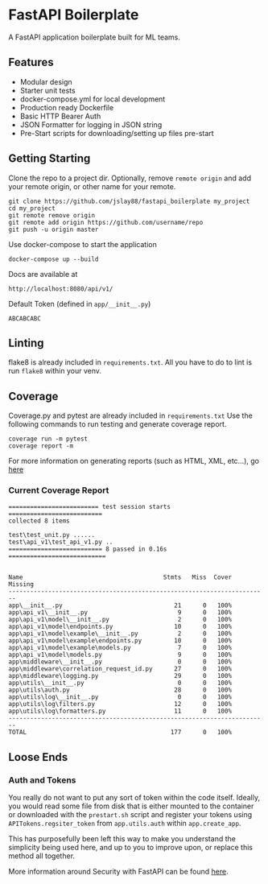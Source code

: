 # FastAPI Boilerplate
A FastAPI application boilerplate built for ML teams.

## Features
* Modular design
* Starter unit tests
* docker-compose.yml for local development
* Production ready Dockerfile
* Basic HTTP Bearer Auth
* JSON Formatter for logging in JSON string
* Pre-Start scripts for downloading/setting up files pre-start


## Getting Starting
Clone the repo to a project dir.
Optionally, remove `remote origin` and add your remote origin, or other name for your remote.

    git clone https://github.com/jslay88/fastapi_boilerplate my_project
    cd my_project
    git remote remove origin
    git remote add origin https://github.com/username/repo
    git push -u origin master
    
Use docker-compose to start the application

    docker-compose up --build
    
Docs are available at
    
    http://localhost:8080/api/v1/
    
Default Token (defined in `app/__init__.py`)

    ABCABCABC

## Linting
flake8 is already included in `requirements.txt`.
All you have to do to lint is run `flake8` within your venv.

## Coverage
Coverage.py and pytest are already included in `requirements.txt`
Use the following commands to run testing and generate coverage report.

    coverage run -m pytest
    coverage report -m

For more information on generating reports (such as HTML, XML, etc...), go
[here](https://coverage.readthedocs.io/en/coverage-5.2/cmd.html#reporting)

### Current Coverage Report
    ========================= test session starts ==========================
    collected 8 items                                                                                                                               
    
    test\test_unit.py ......
    test\api_v1\test_api_v1.py ..
    ========================== 8 passed in 0.16s ===========================


    Name                                       Stmts   Miss  Cover   Missing
    ------------------------------------------------------------------------
    app\__init__.py                               21      0   100%
    app\api_v1\__init__.py                         9      0   100%
    app\api_v1\model\__init__.py                   2      0   100%
    app\api_v1\model\endpoints.py                 10      0   100%
    app\api_v1\model\example\__init__.py           2      0   100%
    app\api_v1\model\example\endpoints.py         10      0   100%
    app\api_v1\model\example\models.py             7      0   100%
    app\api_v1\model\models.py                     9      0   100%
    app\middleware\__init__.py                     0      0   100%
    app\middleware\correlation_request_id.py      27      0   100%
    app\middleware\logging.py                     29      0   100%
    app\utils\__init__.py                          0      0   100%
    app\utils\auth.py                             28      0   100%
    app\utils\log\__init__.py                      0      0   100%
    app\utils\log\filters.py                      12      0   100%
    app\utils\log\formatters.py                   11      0   100%
    ------------------------------------------------------------------------
    TOTAL                                        177      0   100%

## Loose Ends
### Auth and Tokens
You really do not want to put any sort of token within the code itself.
Ideally, you would read some file from disk that is either mounted to 
the container or downloaded with the `prestart.sh` script and 
register your tokens using `APITokens.regsiter_token` from `app.utils.auth` 
within `app.create_app`. 

This has purposefully been left this way to make you understand the simplicity 
being used here, and up to you to improve upon, or replace this method all together.

More information around Security with FastAPI can be found 
[here](https://fastapi.tiangolo.com/tutorial/security/).
